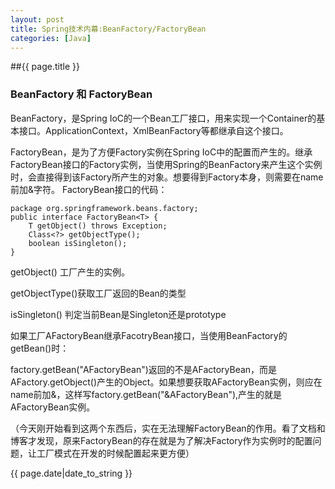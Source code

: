 ```yaml
---
layout: post
title: Spring技术内幕:BeanFactory/FactoryBean
categories: [Java]
---
```

##{{ page.title }}


### BeanFactory 和 FactoryBean
BeanFactory，是Spring IoC的一个Bean工厂接口，用来实现一个Container的基本接口。ApplicationContext，XmlBeanFactory等都继承自这个接口。

FactoryBean，是为了方便Factory实例在Spring IoC中的配置而产生的。继承FactoryBean接口的Factory实例，当使用Spring的BeanFactory来产生这个实例时，会直接得到该Factory所产生的对象。想要得到Factory本身，则需要在name前加&字符。
FactoryBean接口的代码：

	package org.springframework.beans.factory;  
	public interface FactoryBean<T> {  
	    T getObject() throws Exception;  
	    Class<?> getObjectType();  
	    boolean isSingleton();  
	} 

getObject() 工厂产生的实例。 

getObjectType()获取工厂返回的Bean的类型

isSingleton() 判定当前Bean是Singleton还是prototype

如果工厂AFactoryBean继承FacotryBean接口，当使用BeanFactory的getBean()时：

factory.getBean("AFactoryBean")返回的不是AFactoryBean，而是AFactory.getObject()产生的Object。如果想要获取AFactoryBean实例，则应在name前加&，这样写factory.getBean("&AFactoryBean"),产生的就是AFactoryBean实例。

（今天刚开始看到这两个东西后，实在无法理解FactoryBean的作用。看了文档和博客才发现，原来FactoryBean的存在就是为了解决Factory作为实例时的配置问题，让工厂模式在开发的时候配置起来更方便）


{{ page.date|date_to_string }}